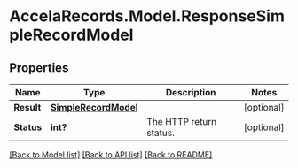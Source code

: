 # AccelaRecords.Model.ResponseSimpleRecordModel
## Properties

Name | Type | Description | Notes
------------ | ------------- | ------------- | -------------
**Result** | [**SimpleRecordModel**](SimpleRecordModel.md) |  | [optional] 
**Status** | **int?** | The HTTP return status. | [optional] 

[[Back to Model list]](../README.md#documentation-for-models) [[Back to API list]](../README.md#documentation-for-api-endpoints) [[Back to README]](../README.md)


